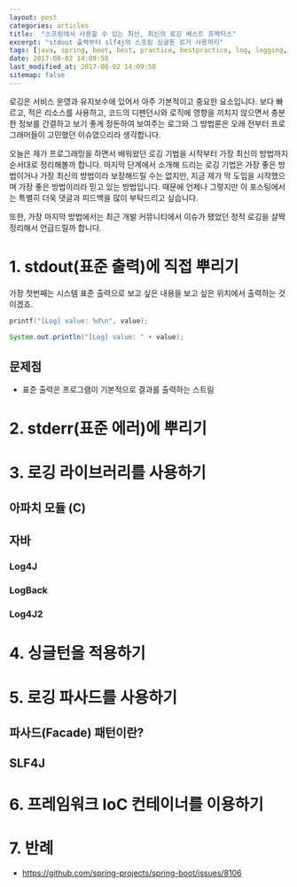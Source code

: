 ```yaml
---
layout: post
categories: articles
title:  "스프링에서 사용할 수 있는 최선, 최신의 로깅 베스트 프랙티스"
excerpt: "stdout 출력부터 slf4j의 스프링 싱글톤 로거 사용까지"
tags: [java, spring, boot, best, practice, bestpractice, log, logging, slf4j, log4j, log4j2, logback, 자바, 스프링, 베스트프랙티스, 로그, 로깅]
date: 2017-08-02 14:09:58
last_modified_at: 2017-08-02 14:09:58
sitemap: false
---
```


로깅은 서비스 운영과 유지보수에 있어서 아주 기본적이고 중요한 요소입니다. 보다 빠르고, 적은 리소스를 사용하고, 코드의 디펜던시와 로직에 영향을 끼치지 않으면서 충분한 정보를 간결하고 보기 좋게 정돈하여 보여주는 로그와 그 방법론은 오래 전부터 프로그래머들이 고민했던 이슈였으리라 생각합니다.

오늘은 제가 프로그래밍을 하면서 배워왔던 로깅 기법을 시작부터 가장 최신의 방법까지 순서대로 정리해볼까 합니다. 마지막 단계에서 소개해 드리는 로깅 기법은 가장 좋은 방법이거나 가장 최신의 방법이라 보장해드릴 수는 없지만, 지금 제가 막 도입을 시작했으며 가장 좋은 방법이리라 믿고 있는 방법입니다. 때문에 언제나 그렇지만 이 포스팅에서는 특별히 더욱 댓글과 피드백을 많이 부탁드리고 싶습니다.

또한, 가장 마지막 방법에서는 최근 개발 커뮤니티에서 이슈가 됐었던 정적 로깅을 살짝 정리해서 언급드릴까 합니다.

# 1. stdout(표준 출력)에 직접 뿌리기

가장 첫번째는 시스템 표준 출력으로 보고 싶은 내용을 보고 싶은 위치에서 출력하는 것이겠죠.

```c
printf("[Log] value: %d\n", value);
```

```java
System.out.println("[Log] value: " + value);
```

## 문제점

* 표준 출력은 프로그램이 기본적으로 결과를 출력하는 스트림


# 2. stderr(표준 에러)에 뿌리기


# 3. 로깅 라이브러리를 사용하기

## 아파치 모듈 (C)

## 자바

### Log4J

### LogBack

### Log4J2


# 4. 싱글턴을 적용하기


# 5. 로깅 파사드를 사용하기

## 파사드(Facade) 패턴이란?

## SLF4J


# 6. 프레임워크 IoC 컨테이너를 이용하기

# 7. 반례

- https://github.com/spring-projects/spring-boot/issues/8106

